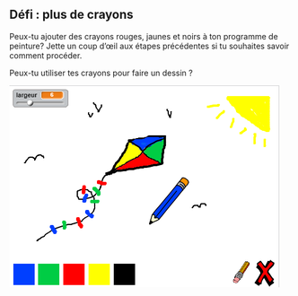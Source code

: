 ## Défi : plus de crayons

Peux-tu ajouter des crayons rouges, jaunes et noirs à ton programme de peinture? Jette un coup d’œil aux étapes précédentes si tu souhaites savoir comment procéder.

Peux-tu utiliser tes crayons pour faire un dessin ?

![capture d’écran](images/paint-final.png)